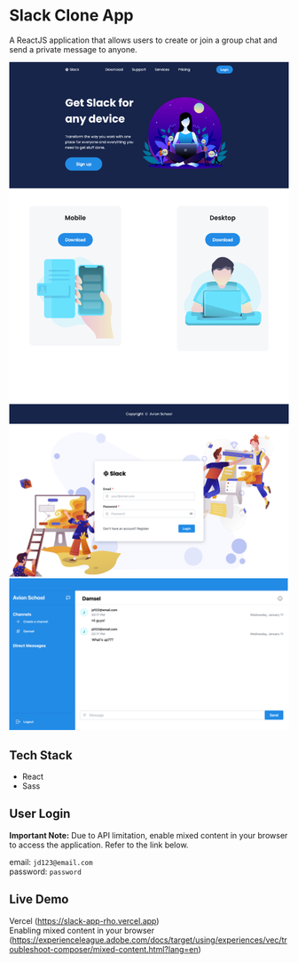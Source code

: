 # Slack Clone App

A ReactJS application that allows users to create or join a group chat and send a private message to anyone.

![landing](./src/assets/img/landing-page.png)
![sign-in](./src/assets/img/sign-in.png)
![main](./src/assets/img/main.png)

## Tech Stack

- React
- Sass

## User Login

**Important Note:** Due to API limitation, enable mixed content in your browser to access the application. Refer to the link below.

email: `jd123@email.com` <br>
password: `password`

## Live Demo

Vercel (https://slack-app-rho.vercel.app) <br>
Enabling mixed content in your browser (https://experienceleague.adobe.com/docs/target/using/experiences/vec/troubleshoot-composer/mixed-content.html?lang=en)
